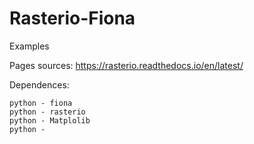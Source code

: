 # Rasterio-Fiona
Examples 



Pages sources:
 https://rasterio.readthedocs.io/en/latest/


Dependences:

    python - fiona
    python - rasterio
    python - Matplolib
    python - 


